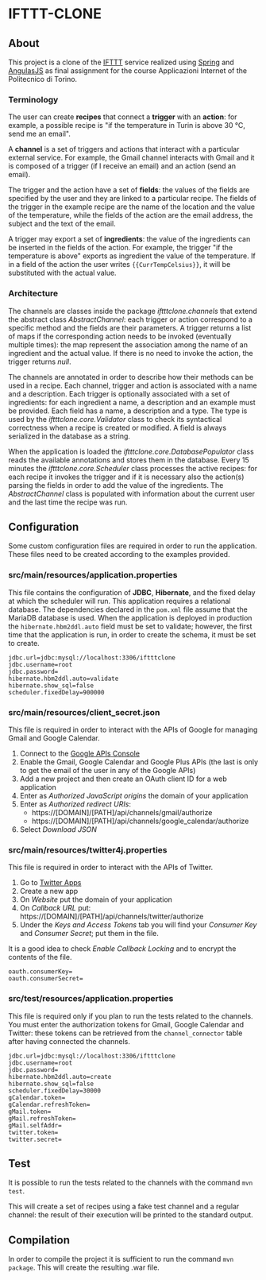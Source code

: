 # IFTTT-CLONE

## About
This project is a clone of the [IFTTT](https://ifttt.com) service realized using [Spring](https://spring.io) and [AngulasJS](https://angularjs.org) as final assignment for the course Applicazioni Internet of the Politecnico di Torino.

### Terminology
The user can create **recipes** that connect a **trigger** with an **action**: for example, a possible recipe is "if the temperature in Turin is above 30 °C, send me an email".

A **channel** is a set of triggers and actions that interact with a particular external service. For example, the Gmail channel interacts with Gmail and it is composed of a trigger (if I receive an email) and an action (send an email).

The trigger and the action have a set of **fields**: the values of the fields are specified by the user and they are linked to a particular recipe. The fields of the trigger in the example recipe are the name of the location and the value of the temperature, while the fields of the action are the email address, the subject and the text of the email.

A trigger may export a set of **ingredients**: the value of the ingredients can be inserted in the fields of the action. For example, the trigger "if the temperature is above" exports as ingredient the value of the temperature. If in a field of the action the user writes `{{CurrTempCelsius}}`, it will be substituted with the actual value.

### Architecture
The channels are classes inside the package *iftttclone.channels* that extend the abstract class *AbstractChannel*: each trigger or action correspond to a specific method and the fields are their parameters. A trigger returns a list of maps if the corresponding action needs to be invoked (eventually multiple times): the map represent the association among the name of an ingredient and the actual value. If there is no need to invoke the action, the trigger returns *null*.

The channels are annotated in order to describe how their methods can be used in a recipe. Each channel, trigger and action is associated with a name and a description. Each trigger is optionally associated with a set of ingredients: for each ingredient a name, a description and an example must be provided. Each field has a name, a description and a type. The type is used by the *iftttclone.core.Validator* class to check its syntactical correctness when a recipe is created or modified. A field is always serialized in the database as a string.

When the application is loaded the *iftttclone.core.DatabasePopulator* class reads the available annotations and stores them in the database. Every 15 minutes the *iftttclone.core.Scheduler* class processes the active recipes: for each recipe it invokes the trigger and if it is necessary also the action(s) parsing the fields in order to add the value of the ingredients. The *AbstractChannel* class is populated with information about the current user and the last time the recipe was run.

## Configuration
Some custom configuration files are required in order to run the application. These files need to be created according to the examples provided.

### src/main/resources/application.properties
This file contains the configuration of **JDBC**, **Hibernate**, and the fixed delay at which the scheduler will run.
This application requires a relational database. The dependencies declared in the `pom.xml` file assume that the MariaDB database is used. When the application is deployed in production the `hibernate.hbm2ddl.auto` field must be set to validate; however, the first time that the application is run, in order to create the schema, it must be set to create.

    jdbc.url=jdbc:mysql://localhost:3306/iftttclone
    jdbc.username=root
    jdbc.password=
    hibernate.hbm2ddl.auto=validate
    hibernate.show_sql=false
    scheduler.fixedDelay=900000

### src/main/resources/client_secret.json
This file is required in order to interact with the APIs of Google for managing Gmail and Google Calendar.

1. Connect to the [Google APIs Console](https://console.developers.google.com)
2. Enable the Gmail, Google Calendar and Google Plus APIs (the last is only to get the email of the user in any of the Google APIs)
3. Add a new project and then create an OAuth client ID for a web application
4. Enter as *Authorized JavaScript origins* the domain of your application
5. Enter as *Authorized redirect URIs*:
    - https://[DOMAIN]/[PATH]/api/channels/gmail/authorize
    - https://[DOMAIN]/[PATH]/api/channels/google_calendar/authorize
6. Select *Download JSON*

### src/main/resources/twitter4j.properties
This file is required in order to interact with the APIs of Twitter.

1. Go to [Twitter Apps](https://apps.twitter.com)
2. Create a new app
3. On *Website* put the domain of your application
4. On *Callback URL* put: https://[DOMAIN]/[PATH]/api/channels/twitter/authorize
5. Under the *Keys and Access Tokens* tab you will find your *Consumer Key* and *Consumer Secret*; put them in the file.

It is a good idea to check *Enable Callback Locking* and to encrypt the contents of the file.

    oauth.consumerKey=
    oauth.consumerSecret=

### src/test/resources/application.properties
This file is required only if you plan to run the tests related to the channels. You must enter the authorization tokens for Gmail, Google Calendar and Twitter: these tokens can be retrieved from the `channel_connector` table after having connected the channels.

    jdbc.url=jdbc:mysql://localhost:3306/iftttclone
    jdbc.username=root
    jdbc.password=
    hibernate.hbm2ddl.auto=create
    hibernate.show_sql=false
    scheduler.fixedDelay=30000
    gCalendar.token=
    gCalendar.refreshToken=
    gMail.token=
    gMail.refreshToken=
    gMail.selfAddr=
    twitter.token=
    twitter.secret=

## Test
It is possible to run the tests related to the channels with the command `mvn test`.

This will create a set of recipes using a fake test channel and a regular channel: the result of their execution will be printed to the standard output.

## Compilation
In order to compile the project it is sufficient to run the command `mvn package`. This will create the resulting .war file.